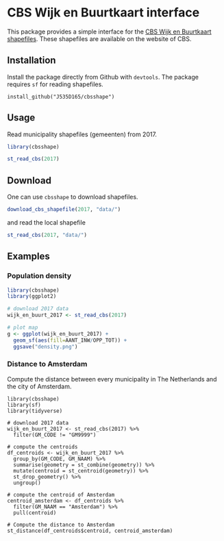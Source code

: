 # CBS Wijk en Buurtkaart interface

This package provides a simple interface for the [CBS Wijk en Buurtkaart shapefiles](https://www.cbs.nl/nl-nl/dossier/nederland-regionaal/geografische-data). These shapefiles are available on the website of CBS.

## Installation

Install the package directly from Github with `devtools`. The package requires `sf` for reading shapefiles.
```
install_github("J535D165/cbsshape")
```

## Usage

Read municipality shapefiles (gemeenten) from 2017.

``` R
library(cbsshape)

st_read_cbs(2017)
```

## Download

One can use `cbsshape` to download shapefiles.
``` R
download_cbs_shapefile(2017, "data/")
```

and read the local shapefile

``` R
st_read_cbs(2017, "data/")

```

## Examples

### Population density

``` R
library(cbsshape)
library(ggplot2)

# download 2017 data
wijk_en_buurt_2017 <- st_read_cbs(2017)

# plot map
g <- ggplot(wijk_en_buurt_2017) + 
  geom_sf(aes(fill=AANT_INW/OPP_TOT)) + 
  ggsave("density.png")
```

### Distance to Amsterdam

Compute the distance between every municipality in The Netherlands and the
city of Amsterdam. 

```
library(cbsshape)
library(sf)
library(tidyverse)

# download 2017 data
wijk_en_buurt_2017 <- st_read_cbs(2017) %>%     
  filter(GM_CODE != "GM9999")

# compute the centroids
df_centroids <- wijk_en_buurt_2017 %>% 
  group_by(GM_CODE, GM_NAAM) %>% 
  summarise(geometry = st_combine(geometry)) %>% 
  mutate(centroid = st_centroid(geometry)) %>%
  st_drop_geometry() %>% 
  ungroup()

# compute the centroid of Amsterdam
centroid_amsterdam <- df_centroids %>% 
  filter(GM_NAAM == "Amsterdam") %>% 
  pull(centroid)

# Compute the distance to Amsterdam
st_distance(df_centroids$centroid, centroid_amsterdam)

```



